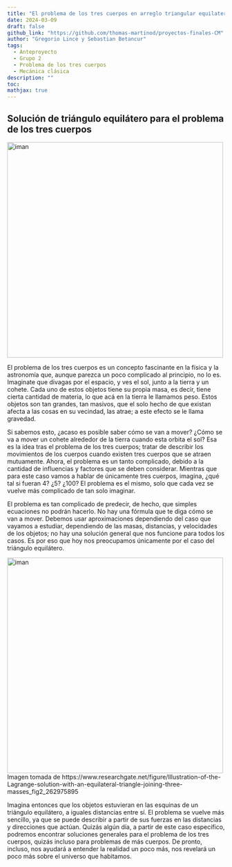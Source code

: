 ```yaml
---
title: "El problema de los tres cuerpos en arreglo triangular equilatero"
date: 2024-03-09
draft: false
github_link: "https://github.com/thomas-martinod/proyectos-finales-CM"
author: "Gregorio Lince y Sebastian Betancur"
tags:
  - Anteproyecto
  - Grupo 2
  - Problema de los tres cuerpos
  - Mecánica clásica
description: ""
toc:
mathjax: true
---
```


## Solución de triángulo equilátero para el problema de los tres cuerpos

<img src="/images/grupo2/Three-body_Problem_Animation_with_COM.gif" alt="iman" width="500">

El problema de los tres cuerpos es un concepto fascinante en la física y la astronomía que, aunque parezca un poco complicado al principio, no lo es. Imaginate que divagas por el espacio, y ves el sol, junto a la tierra y un cohete. Cada uno de estos objetos tiene su propia masa, es decir, tiene cierta cantidad de materia, lo que acá en la tierra le llamamos peso. Estos objetos son tan grandes, tan masivos, que el solo hecho de que existan afecta a las cosas en su vecindad, las atrae; a este efecto se le llama gravedad.

Si sabemos esto, ¿acaso es posible saber cómo se van a mover? ¿Cómo se va a mover un cohete alrededor de la tierra cuando esta orbita el sol? Esa es la idea tras el problema de los tres cuerpos; tratar de describir los movimientos de los cuerpos cuando existen tres cuerpos que se atraen mutuamente. Ahora, el problema es un tanto complicado, debido a la cantidad de influencias y factores que se deben considerar. Mientras que para este caso vamos a hablar de únicamente tres cuerpos, imagina, ¿qué tal si fueran 4? ¿5? ¿100? El problema es el mismo, solo que cada vez se vuelve más complicado de tan solo imaginar.

El problema es tan complicado de predecir, de hecho, que simples ecuaciones no podrán hacerlo. No hay una fórmula que te diga cómo se van a mover. Debemos usar aproximaciones dependiendo del caso que vayamos a estudiar, dependiendo de las masas, distancias, y velocidades de los objetos; no hay una solución general que nos funcione para todos los casos. Es por eso que hoy nos preocupamos únicamente por el caso del triángulo equilátero.

<img src="/images/grupo2/Illustration-of-the-Lagrange-solution-with-an-equilateral-triangle-joining-three-masses_Q320.jpg" alt="iman" width="500">
Imagen tomada de https://www.researchgate.net/figure/Illustration-of-the-Lagrange-solution-with-an-equilateral-triangle-joining-three-masses_fig2_262975895

Imagina entonces que los objetos estuvieran en las esquinas de un triángulo equilátero, a iguales distancias entre sí. El problema se vuelve más sencillo, ya que se puede describir a partir de sus fuerzas en las distancias y direcciones que actúan. Quizás algún día, a partir de este caso específico, podremos encontrar soluciones generales para el problema de los tres cuerpos, quizás incluso para problemas de más cuerpos. De pronto, incluso, nos ayudará a entender la realidad un poco más, nos revelará un poco más sobre el universo que habitamos.
